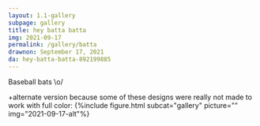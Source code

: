 ```yaml
---
layout: 1.1-gallery
subpage: gallery
title: hey batta batta
img: 2021-09-17
permalink: /gallery/batta
drawnon: September 17, 2021
da: hey-batta-batta-892199885
---
```

Baseball bats <span style="display:inline-block">\o/</span>

+alternate version because some of these designs were really not made to work with full color:
{%include figure.html subcat="gallery" picture="" img="2021-09-17-alt"%}